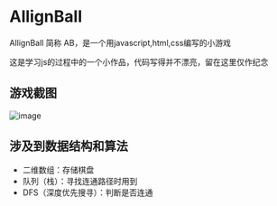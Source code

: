 # AllignBall

AllignBall 简称 AB，是一个用javascript,html,css编写的小游戏

这是学习js的过程中的一个小作品，代码写得并不漂亮，留在这里仅作纪念

## 游戏截图

![image](https://)

## 涉及到数据结构和算法

- 二维数组：存储棋盘
- 队列（栈）：寻找连通路径时用到
- DFS（深度优先搜寻）：判断是否连通

